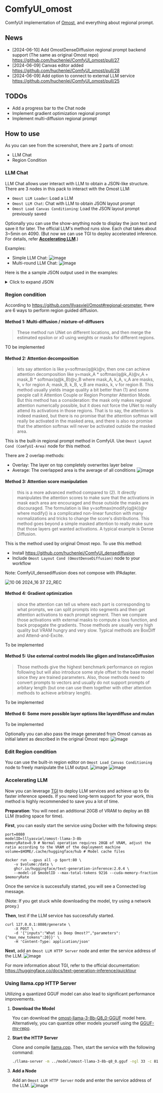 # ComfyUI_omost

ComfyUI implementation of [Omost](https://github.com/lllyasviel/Omost), and everything about regional prompt.

## News
- [2024-06-10] Add OmostDenseDiffusion regional prompt backend support (The same as original Omost repo) https://github.com/huchenlei/ComfyUI_omost/pull/27
- [2024-06-09] Canvas editor added https://github.com/huchenlei/ComfyUI_omost/pull/28
- [2024-06-09] Add option to connect to external LLM service https://github.com/huchenlei/ComfyUI_omost/pull/25

## TODOs
- Add a progress bar to the Chat node
- Implement gradient optimization regional prompt
- Implement multi-diffusion regional prompt

## How to use

As you can see from the screenshot, there are 2 parts of omost:
- LLM Chat
- Region Condition

### LLM Chat
LLM Chat allows user interact with LLM to obtain a JSON-like structure. There are 3 nodes in this pack to interact with the Omost LLM:
- `Omost LLM Loader`: Load a LLM
- `Omost LLM Chat`: Chat with LLM to obtain JSON layout prompt
- `Omost Load Canvas Conditioning`: Load the JSON layout prompt previously saved

Optionally you can use the show-anything node to display the json text and save it for later.
The official LLM's method runs slow. Each chat takes about 3~5min on 4090. (But now we can use TGI to deploy accelerated inference. For details, refer [**Accelerating LLM**](#accelerating-llm).)

Examples:
- Simple LLM Chat: ![image](https://github.com/huchenlei/ComfyUI_omost/assets/20929282/896eb810-6137-4682-8236-67cfefdbae99)
- Multi-round LLM Chat: ![image](https://github.com/huchenlei/ComfyUI_omost/assets/20929282/fada801a-0116-4b39-8334-b62664dbf153)


Here is the a sample JSON output used in the examples:
<details>
  <summary>Click to expand JSON</summary>

```json
[
    {
        "rect": [
            0,
            90,
            0,
            90
        ],
        "prefixes": [
            "An Asian girl sitting on a chair."
        ],
        "suffixes": [
            "The image depicts an Asian girl sitting gracefully on a chair.",
            "She has long, flowing black hair and is wearing a traditional Korean dress, known as a hanbok, which is adorned with intricate floral patterns.",
            "Her posture is relaxed yet elegant, with one hand gently resting on her knee and the other hand holding a delicate fan.",
            "The background is a simple, neutral-colored room with soft, natural light filtering in from a window.",
            "The overall atmosphere is serene and contemplative, capturing a moment of quiet reflection.",
            "Asian girl, sitting, chair, traditional dress, hanbok, floral patterns, long black hair, elegant posture, delicate fan, neutral background, natural light, serene atmosphere, contemplative, quiet reflection, simple room, graceful, intricate patterns, flowing hair, cultural attire, traditional Korean dress, relaxed posture."
        ],
        "color": [
            211,
            211,
            211
        ]
    },
    {
        "color": [
            173,
            216,
            230
        ],
        "rect": [
            5,
            45,
            0,
            55
        ],
        "prefixes": [
            "An Asian girl sitting on a chair.",
            "Window."
        ],
        "suffixes": [
            "The window is a simple, rectangular frame with clear glass panes.",
            "It allows natural light to filter into the room, casting soft, diffused light over the scene.",
            "The window is partially open, with a gentle breeze creating a soft, flowing motion in the curtains.",
            "The view outside is blurred, suggesting a peaceful outdoor setting.",
            "The window adds a sense of openness and connection to the outside world, enhancing the serene and contemplative atmosphere of the image.",
            "window, rectangular frame, clear glass panes, natural light, soft light, diffused light, partially open window, gentle breeze, flowing curtains, blurred view, peaceful outdoor setting, sense of openness, connection to outside, serene atmosphere, contemplative.",
            "The window adds a sense of openness and connection to the outside world.",
            "The style is simple and natural, with a focus on soft light and gentle breeze.",
            "High-quality image with detailed textures and natural lighting."
        ]
    },
    {
        "color": [
            139,
            69,
            19
        ],
        "rect": [
            25,
            85,
            5,
            45
        ],
        "prefixes": [
            "An Asian girl sitting on a chair.",
            "Chair."
        ],
        "suffixes": [
            "The chair on which the girl is sitting is a simple, elegant wooden chair.",
            "It has a smooth, polished finish and a classic design with curved legs and a high backrest.",
            "The chair's wood is a rich, dark brown, adding a touch of warmth to the overall scene.",
            "The girl sits gracefully on the chair, her posture relaxed yet elegant.",
            "The chair complements her traditional Korean dress, enhancing the cultural and elegant atmosphere of the image.",
            "chair, wooden chair, elegant design, curved legs, high backrest, polished finish, dark brown wood, warm touch, traditional Korean dress, cultural attire, elegant posture, graceful sitting, classic design, simple chair, rich wood, polished finish.",
            "The chair adds a touch of warmth and elegance to the overall scene.",
            "The style is classic and simple, with a focus on elegant design and polished finish.",
            "High-quality image with detailed textures and natural lighting."
        ]
    },
    {
        "color": [
            245,
            245,
            220
        ],
        "rect": [
            40,
            90,
            40,
            90
        ],
        "prefixes": [
            "An Asian girl sitting on a chair.",
            "Delicate fan."
        ],
        "suffixes": [
            "The delicate fan held by the girl is a traditional accessory, crafted from fine bamboo with intricate carvings.",
            "The fan is adorned with delicate floral designs, adding to its beauty and cultural significance.",
            "The girl holds the fan gently, its soft movements enhancing the graceful and elegant atmosphere of the image.",
            "The fan is a symbol of refinement and tradition, adding a touch of cultural elegance to the overall scene.",
            "delicate fan, traditional accessory, fine bamboo, intricate carvings, floral designs, cultural significance, graceful holding, soft movements, elegant atmosphere, symbol of refinement, cultural elegance, intricate carvings, delicate floral designs, traditional accessory, fine craftsmanship.",
            "The delicate fan adds a touch of cultural elegance and refinement to the scene.",
            "The style is traditional and refined, with a focus on intricate carvings and delicate designs.",
            "High-quality image with detailed textures and natural lighting."
        ]
    },
    {
        "color": [
            255,
            255,
            240
        ],
        "rect": [
            15,
            75,
            15,
            75
        ],
        "prefixes": [
            "An Asian girl sitting on a chair.",
            "Asian girl."
        ],
        "suffixes": [
            "The Asian girl is the focal point of the image.",
            "She is dressed in a traditional Korean hanbok, which is a beautiful garment made from silk and adorned with intricate floral patterns.",
            "Her black hair is long and flowing, cascading down her back in soft waves.",
            "Her expression is calm and thoughtful, with a slight smile playing on her lips.",
            "She sits gracefully on the chair, her posture relaxed yet elegant.",
            "One hand rests gently on her knee, while the other hand holds a delicate fan, adding a touch of grace to her appearance.",
            "Asian girl, focal point, traditional Korean dress, hanbok, intricate floral patterns, long black hair, flowing hair, calm expression, thoughtful, slight smile, graceful posture, relaxed, elegant, delicate fan, cultural attire.",
            "The atmosphere is serene and contemplative, capturing a moment of quiet reflection.",
            "The style is elegant and traditional, with a focus on cultural attire and graceful posture.",
            "High-quality image with detailed textures and natural lighting."
        ]
    },
    {
        "color": [
            218,
            165,
            32
        ],
        "rect": [
            5,
            65,
            45,
            85
        ],
        "prefixes": [
            "An Asian girl sitting on a chair.",
            "Traditional Korean dress."
        ],
        "suffixes": [
            "The traditional Korean dress, known as a hanbok, is a beautiful garment made from silk.",
            "It is adorned with intricate floral patterns in vibrant colors, including reds, blues, and yellows.",
            "The dress is designed to flow gracefully, with delicate folds and soft movements.",
            "The girl wears the dress with pride, its cultural significance evident in its elegant design and intricate details.",
            "The hanbok complements her graceful posture and adds a touch of cultural elegance to the overall scene.",
            "traditional Korean dress, hanbok, beautiful garment, silk fabric, intricate floral patterns, vibrant colors, reds, blues, yellows, graceful flow, delicate folds, soft movements, cultural significance, elegant design, intricate details, graceful posture, cultural elegance.",
            "The hanbok adds a touch of cultural elegance and intricate beauty to the scene.",
            "The style is traditional and elegant, with a focus on intricate floral patterns and vibrant colors.",
            "High-quality image with detailed textures and natural lighting."
        ]
    }
]
```
</details>

### Region condition
According to https://github.com/lllyasviel/Omost#regional-prompter, there are 6 ways to perform region guided diffusion.

#### Method 1: Multi-diffusion / mixture-of-diffusers
> These method run UNet on different locations, and then merge the estimated epsilon or x0 using weights or masks for different regions.

TO be implemented

#### Method 2: Attention decomposition
> lets say attention is like y=softmax(q@k)@v, then one can achieve attention decomposition like y=mask_A * softmax(q@k_A)@v_A + mask_B * softmax(q@k_B)@v_B where mask_A, k_A, v_A are masks, k, v for region A; mask_B, k_B, v_B are masks, k, v for region B. This method usually yields image quality a bit better than (1) and some people call it Attention Couple or Region Prompter Attention Mode. But this method has a consideration: the mask only makes regional attention numerically possible, but it does not force the UNet to really attend its activations in those regions. That is to say, the attention is indeed masked, but there is no promise that the attention softmax will really be activated in the masked area, and there is also no promise that the attention softmax will never be activated outside the masked area.

This is the built-in regional prompt method in ComfyUI. Use `Omost Layout Cond (ComfyUI-Area)` node for this method.

There are 2 overlap methods:
- Overlay: The layer on top completely overwrites layer below
- Average: The overlapped area is the average of all conditions
![image](https://github.com/huchenlei/ComfyUI_omost/assets/20929282/e7d007e4-1175-4435-adf4-a9211937d8c1)

#### Method 3: Attention score manipulation
> this is a more advanced method compared to (2). It directly manipulates the attention scores to make sure that the activations in mask each area are encouraged and those outside the masks are discouraged. The formulation is like y=softmax(modify(q@k))@v where modify() is a complicated non-linear function with many normalizations and tricks to change the score's distributions. This method goes beyond a simple masked attention to really make sure that those layers get wanted activations. A typical example is Dense Diffusion.

This is the method used by original Omost repo. To use this method:
- Install https://github.com/huchenlei/ComfyUI_densediffusion
- Include `Omost Layout Cond (OmostDenseDiffusion)` node to your workflow

Note: ComfyUI_densediffusion does not compose with IPAdapter.

![10 06 2024_16 37 22_REC](https://github.com/huchenlei/ComfyUI_omost/assets/20929282/30cf059d-929a-4f11-8f5d-0160d9c5cd22)

#### Method 4: Gradient optimization
> since the attention can tell us where each part is corresponding to what prompts, we can split prompts into segments and then get attention activations to each prompt segment. Then we compare those activations with external masks to compute a loss function, and back propagate the gradients. Those methods are usually very high quality but VRAM hungry and very slow. Typical methods are BoxDiff and Attend-and-Excite.

To be implemented

#### Method 5: Use external control models like gligen and InstanceDiffusion
> Those methods give the highest benchmark performance on region following but will also introduce some style offset to the base model since they are trained parameters. Also, those methods need to convert prompts to vectors and usually do not support prompts of arbitary length (but one can use them together with other attention methods to achieve arbitrary length).

To be implemented

#### Method 6: Some more possible layer options like layerdiffuse and mulan
To be implemented

Optionally you can also pass the image generated from Omost canvas as initial latent as described in the original Omost repo:
![image](https://github.com/huchenlei/ComfyUI_omost/assets/20929282/f913d141-9045-41fa-998f-770a840adc69)

### Edit Region condition
You can use the built-in region editor on `Omost Load Canvas Conditioning` node to freely manipulate the LLM output.
![image](https://github.com/huchenlei/ComfyUI_omost/assets/20929282/bff0f6d5-ea28-41b2-ae7c-fec29691584f)
![image](https://github.com/huchenlei/ComfyUI_omost/assets/20929282/eb2a692f-3643-434a-a1d9-4443c82629b8)

### Accelerating LLM

Now you can leverage [TGI](https://huggingface.co/docs/text-generation-inference) to deploy LLM services and achieve up to 6x faster inference speeds. If you need long-term support for your work, this method is highly recommended to save you a lot of time.

**Preparation**: You will need an additional 20GB of VRAM to deploy an 8B LLM (trading space for time).

**First**, you can easily start the service using Docker with the following steps:
```
port=8080
modelID=lllyasviel/omost-llama-3-8b
memoryRate=0.9 # Normal operation requires 20GB of VRAM, adjust the ratio according to the VRAM of the deployment machine
volume=$HOME/.cache/huggingface/hub # Model cache files

docker run --gpus all -p $port:80 \
    -v $volume:/data \
    ghcr.io/huggingface/text-generation-inference:2.0.4 \
    --model-id $modelID --max-total-tokens 9216 --cuda-memory-fraction $memoryRate
```
Once the service is successfully started, you will see a Connected log message. 

(Note: If you get stuck while downloading the model, try using a network proxy.)

**Then**, test if the LLM service has successfully started.
```
curl 127.0.0.1:8080/generate \
    -X POST \
    -d '{"inputs":"What is Deep Omost?","parameters":{"max_new_tokens":20}}' \
    -H 'Content-Type: application/json'
```

**Next**, add an `Omost LLM HTTP Server` node and enter the service address of the LLM.
![image](https://github.com/huchenlei/ComfyUI_omost/assets/6883957/8cf1f3a8-f4d7-416c-a1d0-be27bc300c96)


For more information about TGI, refer to the official documentation: https://huggingface.co/docs/text-generation-inference/quicktour


### Using llama.cpp HTTP Server

Utilizing a quantized GGUF model can also lead to significant performance improvements.

1. **Download the Model**
   
   You can download the [omost-llama-3-8b-Q8_0-GGUF](https://huggingface.co/zhaijunxiao/omost-llama-3-8b-Q8_0-GGUF) model here. Alternatively, you can quantize other models yourself using the [GGUF-my-repo](https://huggingface.co/spaces/ggml-org/gguf-my-repo).

2. **Start the HTTP Server**

   Clone and compile [llama.cpp](https://github.com/ggerganov/llama.cpp). Then, start the service with the following command:

   ```sh
   ./llama-server -m ../model/omost-llama-3-8b-q8_0.gguf -ngl 33 -c 8192 --port 8080
   ```

3. **Add a Node**

   Add an `Omost LLM HTTP Server` node and enter the service address of the LLM.
   ![image](https://github.com/zhaijunxiao/ComfyUI_omost/assets/40786117/cfbcf41c-e5cd-4b40-b8ec-1a492856abf6)



